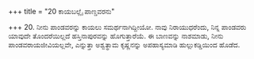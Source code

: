 +++
title = "20 ಕಾಯಬಲ್ಲೈ ಪಾಣ್ಡವರನು"

+++
20. ನೀನು ಪಾಂಡವರನ್ನು ಕಾಯಲು ಸಮರ್ಥನಾಗಿದ್ದೀಯೋ. ನಾವು ನಿರಾಯುಧರೆಂದು, ನಿನ್ನ ಪಾಂಡವರು ಯಾವುದೇ ತೊಂದರೆಯಿಲ್ಲದೆ ಹಸ್ತಿನಾಪುರವನ್ನು ಹೊಗುತ್ತಾರೆಯೆ. ಈ ಬಾಣವನ್ನು ನಾಶಮಾಡು, ನೀನು ಪಾಂಡವರಾಯಜೀವಿಯಲ್ಲವೇ, ಎನ್ನುತ್ತಾ ಅಶ್ವತ್ಥಾಮ ಕೃಷ್ಣನನ್ನು ಅಪಹಾಸ್ಯಮಾಡಿ ಹುಲ್ಲುಕಡ್ಡಿಯಿಂದ ಹೊಡೆದ.